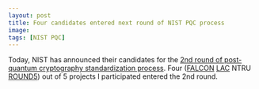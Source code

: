 ```yaml
---
layout: post
title: Four candidates entered next round of NIST PQC process
image:
tags: [NIST PQC]
---
```


Today, NIST has announced their candidates for the [2nd round of post-quantum cryptography standardization process](https://csrc.nist.gov/Projects/Post-Quantum-Cryptography/Round-2-Submissions).
Four ([FALCON](http://falcon-sign.info) [LAC](https://eprint.iacr.org/2018/1009.pdf) NTRU [ROUND5](http://round5.org)) out of 5 projects I participated entered the 2nd round.
